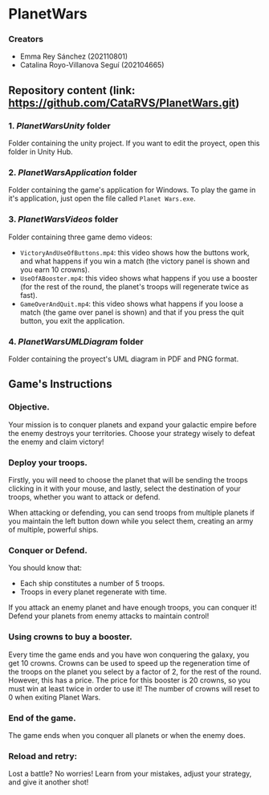# PlanetWars

### Creators
- Emma Rey Sánchez (202110801)
- Catalina Royo-Villanova Seguí (202104665)



## Repository content (link: https://github.com/CataRVS/PlanetWars.git)
### 1. *PlanetWarsUnity* folder
Folder containing the unity project. If you want to edit the proyect, open this folder in Unity Hub.

### 2. *PlanetWarsApplication* folder
Folder containing the game's application for Windows. To play the game in it's application, just open the file called `Planet Wars.exe`.

### 3. *PlanetWarsVideos* folder
Folder containing three game demo videos:
- `VictoryAndUseOfButtons.mp4`: this video shows how the buttons work, and what happens if you win a match (the victory panel is shown and you earn 10 crowns).
- `UseOfABooster.mp4`: this video shows what happens if you use a booster (for the rest of the round, the planet's troops will regenerate twice as fast).
- `GameOverAndQuit.mp4`: this video shows what happens if you loose a match (the game over panel is shown) and that if you press the quit button, you exit the application.

### 4. *PlanetWarsUMLDiagram* folder
Folder containing the proyect's UML diagram in PDF and PNG format.



## Game's Instructions
### Objective.
Your mission is to conquer planets and expand your galactic empire before the enemy destroys your territories.
Choose your strategy wisely to defeat the enemy and claim victory!


### Deploy your troops.
Firstly, you will need to choose the planet that will be sending the troops clicking in it with your mouse, and lastly, select the destination of your troops, whether you want to attack or defend.

When attacking or defending, you can send troops from multiple planets if you maintain the left button down while you select them, creating an army of multiple, powerful ships.


### Conquer or Defend.
You should know that:
- Each ship constitutes a number of 5 troops.
- Troops in every planet regenerate with time.

If you attack an enemy planet and have enough troops, you can conquer it!
Defend your planets from enemy attacks to maintain control!


### Using crowns to buy a booster.

Every time the game ends and you have won conquering the galaxy, you get 10 crowns. Crowns can be used to speed up the regeneration time of the troops on the planet you select by a factor of 2, for the rest of the round. However, this has a price. The price for this booster is 20 crowns, so you must win at least twice in order to use it! The number of crowns will reset to 0 when exiting Planet Wars.


### End of the game.
The game ends when you conquer all planets or when the enemy does.


### Reload and retry:
Lost a battle? No worries! Learn from your mistakes, adjust your strategy, and give it another shot!
